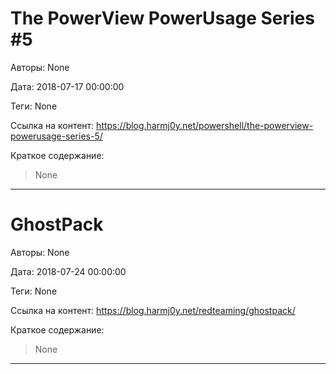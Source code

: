 # The PowerView PowerUsage Series #5

Авторы: 
None

Дата: 
2018-07-17 00:00:00

Теги: 
None

Ссылка на контент: 
https://blog.harmj0y.net/powershell/the-powerview-powerusage-series-5/

Краткое содержание: 

<blockquote>
None<br> 
</blockquote>

---

# GhostPack

Авторы: 
None

Дата: 
2018-07-24 00:00:00

Теги: 
None

Ссылка на контент: 
https://blog.harmj0y.net/redteaming/ghostpack/

Краткое содержание: 

<blockquote>
None<br> 
</blockquote>

---

